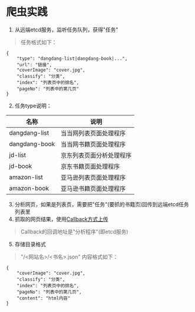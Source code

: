 # 爬虫实践

1) 从远端etcd服务，监听任务队列，获得"任务"
> 任务格式如下：
```
{
    "type": "dangdang-list|dangdang-book|...",
    "url": "链接",
    "coverImage": "cover.jpg",
    "classify": "分类",
    "index": "列表页中的排名",
    "pageNo": "列表中的第几页"
}
```

2) 任务type说明：

名称 | 说明
---|---
dangdang-list | 当当网列表页面处理程序
dangdang-book | 当当网书籍页面处理程序
jd-list | 京东列表页面分析处理程序
jd-book | 京东书籍页面处理程序
amazon-list | 亚马逊列表页面处理程序
amazon-book | 亚马逊书籍页面处理程序

3) 分析网页，如果是列表页，需要把"任务"(要抓的书籍页)回传到远端etcd任务列表里
4) 抓取的网页结果，使用[Callback方式上传](https://help.aliyun.com/document_detail/31989.html)
> Callback的回调地址是"分析程序"(即etcd服务)
5) 存储目录格式
> "/<网站名>/<书名>.json"
> 内容格式如下：

```
{
    "coverImage": "cover.jpg",
    "classify": "分类",
    "index": "列表页中的排名",
    "pageNo": "列表中的第几页",
    "content": "html内容"
}
```

